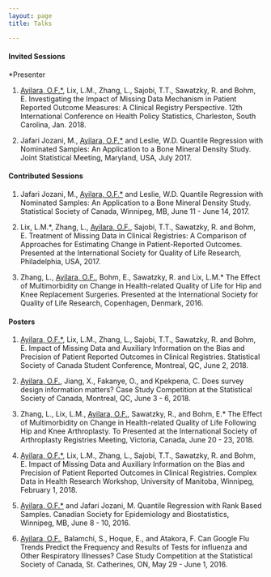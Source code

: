 ```yaml
---
layout: page
title: Talks

---
```


#### Invited Sessions ####
*Presenter 

1. [Ayilara, O.F.*](https://olawaleayilara.github.io/aboutme/), Lix, L.M., Zhang, L., Sajobi, T.T., Sawatzky, R. and Bohm, E. Investigating the Impact of Missing Data Mechanism in Patient Reported Outcome Measures: A Clinical Registry Perspective.
12th International Conference on Health Policy Statistics, Charleston, South Carolina, Jan. 2018.

2. Jafari Jozani, M., [Ayilara, O.F.*](https://olawaleayilara.github.io/aboutme/) and Leslie, W.D. Quantile Regression with Nominated Samples: An Application to a Bone Mineral Density Study. Joint Statistical Meeting, Maryland, USA, July 2017.

#### Contributed Sessions ####

 1. Jafari Jozani, M., [Ayilara, O.F.*](https://olawaleayilara.github.io/aboutme/) and Leslie, W.D. Quantile Regression with Nominated Samples: An Application to a Bone Mineral Density Study. Statistical Society of Canada, Winnipeg, MB, June 11 - June
14, 2017.

 2. Lix, L.M.*, Zhang, L., [Ayilara, O.F.](https://olawaleayilara.github.io/aboutme/), Sajobi, T.T., Sawatzky, R. and Bohm, E. Treatment of Missing Data in Clinical Registries: A Comparison of Approaches for Estimating Change in Patient-Reported Outcomes. Presented at the International Society for Quality of Life Research, Philadelphia, USA, 2017.

 3. Zhang, L., [Ayilara, O.F.](https://olawaleayilara.github.io/aboutme/), Bohm, E., Sawatzky, R. and Lix, L.M.* The Effect of Multimorbidity on Change in Health-related Quality of Life for Hip and Knee Replacement Surgeries. Presented at the International Society for Quality of Life Research, Copenhagen, Denmark, 2016.

#### Posters ####
1. [Ayilara, O.F.*](https://olawaleayilara.github.io/aboutme/), Lix, L.M., Zhang, L., Sajobi, T.T., Sawatzky, R. and Bohm, E. Impact of Missing Data and Auxiliary Information on the Bias and Precision of Patient Reported Outcomes in Clinical Registries. Statistical Society of Canada Student Conference, Montreal, QC, June 2, 2018.

2. [Ayilara, O.F.](https://olawaleayilara.github.io/aboutme/), Jiang, X., Fakanye, O., and Kpekpena, C. Does survey design information matters? Case Study Competition at the Statistical Society of Canada, Montreal, QC, June 3 - 6, 2018.

3. Zhang, L., Lix, L.M., [Ayilara, O.F.](https://olawaleayilara.github.io/aboutme/), Sawatzky, R., and Bohm, E.* The Effect of Multimorbidity on Change in Health-related Quality of Life Following Hip and Knee Arthroplasty. To Presented at the International Society of Arthroplasty Registries Meeting, Victoria, Canada, June 20 - 23, 2018.

4. [Ayilara, O.F.*](https://olawaleayilara.github.io/aboutme/), Lix, L.M., Zhang, L., Sajobi, T.T., Sawatzky, R. and Bohm, E. Impact of Missing Data and Auxiliary Information on the Bias and Precision of Patient Reported Outcomes in Clinical Registries. Complex Data in Health Research Workshop, University of Manitoba, Winnipeg, February 1, 2018.

5. [Ayilara, O.F.*](https://olawaleayilara.github.io/aboutme/) and Jafari Jozani, M. Quantile Regression with Rank Based Samples. Canadian Society for Epidemiology and Biostatistics, Winnipeg, MB, June 8 - 10, 2016.

6. [Ayilara, O.F.](https://olawaleayilara.github.io/aboutme/), Balamchi, S., Hoque, E., and Atakora, F. Can Google Flu Trends Predict the Frequency and Results of Tests for influenza and Other Respiratory Illnesses? Case Study Competition at the Statistical Society of Canada, St. Catherines, ON, May 29 - June 1, 2016.




